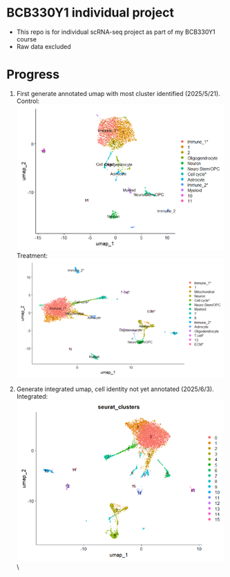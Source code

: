 # BCB330Y1 individual project

-   This repo is for individual scRNA-seq project as part of my BCB330Y1 course
-   Raw data excluded

# Progress

1.  First generate annotated umap with most cluster identified (2025/5/21).\
    Control:\
    ![control](data/processed/mice_control/mice_control_annotated.png)\
    Treatment:\
    ![treatment](data/processed/mice_treatment/mice_treatment_annotated.png)

2. Generate integrated umap, cell identity not yet annotated (2025/6/3).\
   Integrated:\
   ![integrated](data/processed/mice_integrated/mice_merged_umap.png)\
